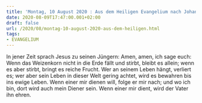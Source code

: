 ```yaml
---
title: 'Montag, 10 August 2020 : Aus dem Heiligen Evangelium nach Johannes - Joh 12,24-26.'
date: 2020-08-09T17:47:00.001+02:00
draft: false
url: /2020/08/montag-10-august-2020-aus-dem-heiligen.html
tags: 
- EVANGELIUM
---
```


In jener Zeit sprach Jesus zu seinen Jüngern: Amen, amen, ich sage euch: Wenn das Weizenkorn nicht in die Erde fällt und stirbt, bleibt es allein; wenn es aber stirbt, bringt es reiche Frucht. Wer an seinem Leben hängt, verliert es; wer aber sein Leben in dieser Welt gering achtet, wird es bewahren bis ins ewige Leben. Wenn einer mir dienen will, folge er mir nach; und wo ich bin, dort wird auch mein Diener sein. Wenn einer mir dient, wird der Vater ihn ehren.